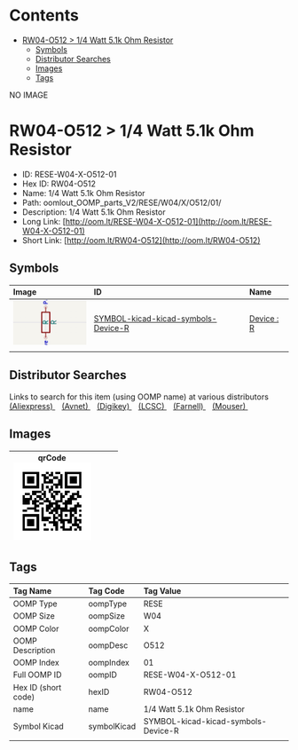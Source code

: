 



Contents
========

* [RW04-O512 > 1/4 Watt 5.1k Ohm Resistor](#rw04-o512--14-watt-51k-ohm-resistor)
	* [Symbols](#symbols)
	* [Distributor Searches](#distributor-searches)
	* [Images](#images)
	* [Tags](#tags)
  
NO IMAGE  
# RW04-O512 > 1/4 Watt 5.1k Ohm Resistor

- ID: RESE-W04-X-O512-01
- Hex ID: RW04-O512
- Name: 1/4 Watt 5.1k Ohm Resistor
- Path: oomlout_OOMP_parts_V2/RESE/W04/X/O512/01/
- Description: 1/4 Watt 5.1k Ohm Resistor
- Long Link: [http://oom.lt/RESE-W04-X-O512-01](http://oom.lt/RESE-W04-X-O512-01)
- Short Link: [http://oom.lt/RW04-O512](http://oom.lt/RW04-O512)

## Symbols
  

|Image|ID|Name|
| :--- | :--- | :--- |
|[![](https://raw.githubusercontent.com/oomlout/oomlout_OOMP_eda_V2/main/SYMBOL/kicad/kicad-symbols/Device/R/image_140.png)](https://github.com/oomlout/oomlout_OOMP_eda_V2/tree/main/SYMBOL/kicad/kicad-symbols/Device/R/)|[SYMBOL-kicad-kicad-symbols-Device-R](https://github.com/oomlout/oomlout_OOMP_eda_V2/tree/main/SYMBOL/kicad/kicad-symbols/Device/R/)|[Device : R](https://github.com/oomlout/oomlout_OOMP_eda_V2/tree/main/SYMBOL/kicad/kicad-symbols/Device/R/)|
||||

## Distributor Searches
  
Links to search for this item (using OOMP name) at various distributors  
[(Aliexpress) ](https://www.aliexpress.com/wholesale?SearchText=1/4+Watt+5.1k+Ohm+Resistor)&nbsp;&nbsp;&nbsp;[(Avnet) ](https://www.avnet.com/shop/us/search/1/4+Watt+5.1k+Ohm+Resistor)&nbsp;&nbsp;&nbsp;[(Digikey) ](https://www.digikey.co.uk/en/products/result?s=1/4+Watt+5.1k+Ohm+Resistor)&nbsp;&nbsp;&nbsp;[(LCSC) ](https://www.lcsc.com/search?q=1/4+Watt+5.1k+Ohm+Resistor)&nbsp;&nbsp;&nbsp;[(Farnell) ](https://uk.farnell.com/search?st=1/4+Watt+5.1k+Ohm+Resistor)&nbsp;&nbsp;&nbsp;[(Mouser) ](https://www.mouser.com/c/?q=1/4+Watt+5.1k+Ohm+Resistor)&nbsp;&nbsp;&nbsp;
## Images
  

|qrCode<br>[![](https://raw.githubusercontent.com/oomlout/oomlout_OOMP_parts_V2/main/RESE/W04/X/O512/01/qrCode_140.png)](https://github.com/oomlout/oomlout_OOMP_parts_V2/tree/main/RESE/W04/X/O512/01/qrCode.png)||||
| :---: | :---: | :---: | :---: |

## Tags
  

|Tag Name|Tag Code|Tag Value|
| :--- | :--- | :--- |
|OOMP Type|oompType|RESE|
|OOMP Size|oompSize|W04|
|OOMP Color|oompColor|X|
|OOMP Description|oompDesc|O512|
|OOMP Index|oompIndex|01|
|Full OOMP ID|oompID|RESE-W04-X-O512-01|
|Hex ID (short code)|hexID|RW04-O512|
|name|name|1/4 Watt 5.1k Ohm Resistor|
|Symbol Kicad|symbolKicad|SYMBOL-kicad-kicad-symbols-Device-R|
||||

